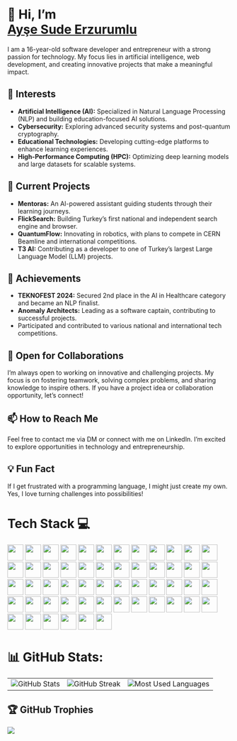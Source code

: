 # 👋 Hi, I’m <div class="badge-base LI-profile-badge" data-locale="tr_TR" data-size="medium" data-theme="dark" data-type="VERTICAL" data-vanity="aysesudeerzurumlu" data-version="v1"><a class="badge-base__link LI-simple-link" href="https://tr.linkedin.com/in/aysesudeerzurumlu?trk=profile-badge">Ayşe Sude Erzurumlu</a></div>
              
I am a 16-year-old software developer and entrepreneur with a strong passion for technology. My focus lies in artificial intelligence, web development, and creating innovative projects that make a meaningful impact.

## 👀 Interests
- **Artificial Intelligence (AI):** Specialized in Natural Language Processing (NLP) and building education-focused AI solutions.
- **Cybersecurity:** Exploring advanced security systems and post-quantum cryptography.
- **Educational Technologies:** Developing cutting-edge platforms to enhance learning experiences.
- **High-Performance Computing (HPC):** Optimizing deep learning models and large datasets for scalable systems.

## 🌱 Current Projects
- **Mentoras:** An AI-powered assistant guiding students through their learning journeys.
- **FlickSearch:** Building Turkey’s first national and independent search engine and browser.
- **QuantumFlow:** Innovating in robotics, with plans to compete in CERN Beamline and international competitions.
- **T3 AI:** Contributing as a developer to one of Turkey’s largest Large Language Model (LLM) projects.

## 🚀 Achievements
- **TEKNOFEST 2024:** Secured 2nd place in the AI in Healthcare category and became an NLP finalist.
- **Anomaly Architects:** Leading as a software captain, contributing to successful projects.
- Participated and contributed to various national and international tech competitions.

## 🌟 Open for Collaborations
I’m always open to working on innovative and challenging projects. My focus is on fostering teamwork, solving complex problems, and sharing knowledge to inspire others. If you have a project idea or collaboration opportunity, let’s connect!

## 📫 How to Reach Me
Feel free to contact me via DM or connect with me on LinkedIn. I’m excited to explore opportunities in technology and entrepreneurship.

## 💡 Fun Fact
If I get frustrated with a programming language, I might just create my own. Yes, I love turning challenges into possibilities!

# Tech Stack 💻 
<p>
  <img src="https://img.shields.io/badge/-C-A8B9CC?style=flat&logo=c&logoColor=white" height="36">
  <img src="https://img.shields.io/badge/-C++-00599C?style=flat&logo=c%2B%2B&logoColor=white" height="36">
  <img src="https://img.shields.io/badge/-Python-3776AB?style=flat&logo=python&logoColor=white" height="36">
  <img src="https://img.shields.io/badge/-Go-00ADD8?style=flat&logo=go&logoColor=white" height="36">
  <img src="https://img.shields.io/badge/-Dart-0175C2?style=flat&logo=dart&logoColor=white" height="36">
  <img src="https://img.shields.io/badge/-R-276DC3?style=flat&logo=r&logoColor=white" height="36">
  <img src="https://img.shields.io/badge/-Julia-9558B2?style=flat&logo=julia&logoColor=white" height="36">
  <img src="https://img.shields.io/badge/-Java-007396?style=flat&logo=java&logoColor=white" height="36">
  <img src="https://img.shields.io/badge/-Lua-2C2D72?style=flat&logo=lua&logoColor=white" height="36">
  <img src="https://img.shields.io/badge/-Solidity-363636?style=flat&logo=solidity&logoColor=white" height="36">
  <img src="https://img.shields.io/badge/-HTML5-E34F26?style=flat&logo=html5&logoColor=white" height="36">
  <img src="https://img.shields.io/badge/-CSS3-1572B6?style=flat&logo=css3&logoColor=white" height="36">
  <img src="https://img.shields.io/badge/-JavaScript-F7DF1E?style=flat&logo=javascript&logoColor=black" height="36">
  <img src="https://img.shields.io/badge/-React-61DAFB?style=flat&logo=react&logoColor=black" height="36">
  <img src="https://img.shields.io/badge/-Node.js-339933?style=flat&logo=node.js&logoColor=white" height="36">
  <img src="https://img.shields.io/badge/-Ruby-CC342D?style=flat&logo=ruby&logoColor=white" height="36">
  <img src="https://img.shields.io/badge/-Flutter-02569B?style=flat&logo=flutter&logoColor=white" height="36">
  <img src="https://img.shields.io/badge/-Firebase-FFCA28?style=flat&logo=firebase&logoColor=white" height="36">
  <img src="https://img.shields.io/badge/-Bootstrap-563D7C?style=flat&logo=bootstrap&logoColor=white" height="36">
  <img src="https://img.shields.io/badge/-Fusion-2D9CDB?style=flat&logo=fusion&logoColor=white" height="36">
  <img src="https://img.shields.io/badge/-Canva-00C4CC?style=flat&logo=canva&logoColor=white" height="36">
  <img src="https://img.shields.io/badge/-Figma-F24E1E?style=flat&logo=figma&logoColor=white" height="36">
  <img src="https://img.shields.io/badge/-Linux-FCC624?style=flat&logo=linux&logoColor=black" height="36">
  <img src="https://img.shields.io/badge/-TensorFlow-FF6F00?style=flat&logo=tensorflow&logoColor=white" height="36">
  <img src="https://img.shields.io/badge/-PyTorch-EE4C2C?style=flat&logo=pytorch&logoColor=white" height="36">
  <img src="https://img.shields.io/badge/-scikit--learn-F7931E?style=flat&logo=scikit-learn&logoColor=white" height="36">
  <img src="https://img.shields.io/badge/-Pandas-150458?style=flat&logo=pandas&logoColor=white" height="36">
  <img src="https://img.shields.io/badge/-NumPy-013243?style=flat&logo=numpy&logoColor=white" height="36">
  <img src="https://img.shields.io/badge/-Matplotlib-2C5BB4?style=flat&logo=matplotlib&logoColor=white" height="36">
  <img src="https://img.shields.io/badge/-Jupyter-F37626?style=flat&logo=jupyter&logoColor=white" height="36">
  <img src="https://img.shields.io/badge/-Keras-D00000?style=flat&logo=keras&logoColor=white" height="36">
  <img src="https://img.shields.io/badge/-Apache%20Spark-E25A1C?style=flat&logo=apache-spark&logoColor=white" height="36">
  <img src="https://img.shields.io/badge/-Hadoop-66CCFF?style=flat&logo=apache-hadoop&logoColor=white" height="36">
  <img src="https://img.shields.io/badge/-MongoDB-47A248?style=flat&logo=mongodb&logoColor=white" height="36">
  <img src="https://img.shields.io/badge/-Docker-2496ED?style=flat&logo=docker&logoColor=white" height="36">
  <img src="https://img.shields.io/badge/-Kubernetes-326CE5?style=flat&logo=kubernetes&logoColor=white" height="36">
  <img src="https://img.shields.io/badge/-Redis-DC382D?style=flat&logo=redis&logoColor=white" height="36">
  <img src="https://img.shields.io/badge/-AWS-FF9900?style=flat&logo=amazon-aws&logoColor=white" height="36">
  <img src="https://img.shields.io/badge/-Azure-0078D4?style=flat&logo=microsoft-azure&logoColor=white" height="36">
  <img src="https://img.shields.io/badge/-OpenCV-5C3EE8?style=flat&logo=opencv&logoColor=white" height="36">
  <img src="https://img.shields.io/badge/-Blender-F5792A?style=flat&logo=blender&logoColor=white" height="36">
  <img src="https://img.shields.io/badge/-Unity-000000?style=flat&logo=unity&logoColor=white" height="36">
  <img src="https://img.shields.io/badge/-Rust-000000?style=flat&logo=rust&logoColor=white" height="36">
  <img src="https://img.shields.io/badge/-Scala-DC322F?style=flat&logo=scala&logoColor=white" height="36">
  <img src="https://img.shields.io/badge/-C%23-239120?style=flat&logo=c-sharp&logoColor=white" height="36">
  <img src="https://img.shields.io/badge/-Perl-39457E?style=flat&logo=perl&logoColor=white" height="36">
  <img src="https://img.shields.io/badge/-Kotlin-0095D5?style=flat&logo=kotlin&logoColor=white" height="36">
  <img src="https://img.shields.io/badge/-Haskell-5D4F85?style=flat&logo=haskell&logoColor=white" height="36">
  <img src="https://img.shields.io/badge/-Vue.js-4FC08D?style=flat&logo=vue.js&logoColor=white" height="36">
  <img src="https://img.shields.io/badge/-TypeScript-007ACC?style=flat&logo=typescript&logoColor=white" height="36">
  <img src="https://img.shields.io/badge/-SASS-CC6699?style=flat&logo=sass&logoColor=white" height="36">
  <img src="https://img.shields.io/badge/-Elixir-4B275F?style=flat&logo=elixir&logoColor=white" height="36">
  <img src="https://img.shields.io/badge/-Neo4j-008CC1?style=flat&logo=neo4j&logoColor=white" height="36">
  <img src="https://img.shields.io/badge/-Firebase-FFCA28?style=flat&logo=firebase&logoColor=white" height="36">
</p>


# 📊 GitHub Stats:
<table>
  <tr>
    <td>
      <img src="https://github-readme-stats.vercel.app/api?username=sudeerzurumlu&theme=dark&hide_border=false&include_all_commits=true&count_private=true" alt="GitHub Stats">
    </td>
    <td>
      <img src="https://github-readme-streak-stats.herokuapp.com/?user=sudeerzurumlu&theme=dark&hide_border=false" alt="GitHub Streak">
    </td>
    <td>
      <img src="https://github-readme-stats.vercel.app/api/top-langs/?username=sudeerzurumlu&theme=dark&hide_border=false&layout=compact" alt="Most Used Languages">
    </td>
  </tr>
</table>



## 🏆 GitHub Trophies
![](https://github-profile-trophy.vercel.app/?username=sudeerzurumlu&theme=radical&no-frame=false&no-bg=true&margin-w=10&combine_all_yearly_contributions=true&column=9)

<!--
## ✍️ Random Dev Quote
<img src="https://quotes-github-readme.vercel.app/api?type=horizontal&theme=dark"> -->

<!--[![](https://visitcount.itsvg.in/api?id=sudeerzurumlu&icon=2&color=0)](https://visitcount.itsvg.in)-->
<!--![](https://github-readme-stats.vercel.app/api/top-langs/?username=sudeerzurumlu&theme=dark&hide_border=false&include_all_commits=true&count_private=true&layout=compact)-->

